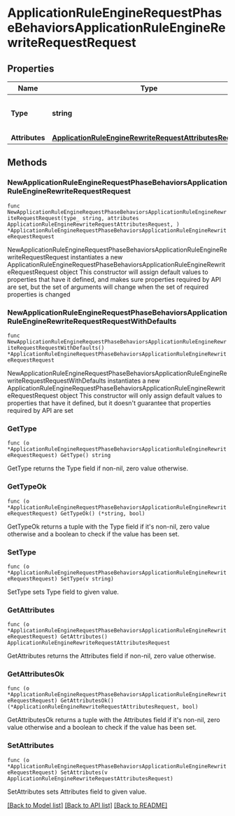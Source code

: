 # ApplicationRuleEngineRequestPhaseBehaviorsApplicationRuleEngineRewriteRequestRequest

## Properties

Name | Type | Description | Notes
------------ | ------------- | ------------- | -------------
**Type** | **string** | * &#x60;rewrite_request&#x60; - rewrite_request | 
**Attributes** | [**ApplicationRuleEngineRewriteRequestAttributesRequest**](ApplicationRuleEngineRewriteRequestAttributesRequest.md) |  | 

## Methods

### NewApplicationRuleEngineRequestPhaseBehaviorsApplicationRuleEngineRewriteRequestRequest

`func NewApplicationRuleEngineRequestPhaseBehaviorsApplicationRuleEngineRewriteRequestRequest(type_ string, attributes ApplicationRuleEngineRewriteRequestAttributesRequest, ) *ApplicationRuleEngineRequestPhaseBehaviorsApplicationRuleEngineRewriteRequestRequest`

NewApplicationRuleEngineRequestPhaseBehaviorsApplicationRuleEngineRewriteRequestRequest instantiates a new ApplicationRuleEngineRequestPhaseBehaviorsApplicationRuleEngineRewriteRequestRequest object
This constructor will assign default values to properties that have it defined,
and makes sure properties required by API are set, but the set of arguments
will change when the set of required properties is changed

### NewApplicationRuleEngineRequestPhaseBehaviorsApplicationRuleEngineRewriteRequestRequestWithDefaults

`func NewApplicationRuleEngineRequestPhaseBehaviorsApplicationRuleEngineRewriteRequestRequestWithDefaults() *ApplicationRuleEngineRequestPhaseBehaviorsApplicationRuleEngineRewriteRequestRequest`

NewApplicationRuleEngineRequestPhaseBehaviorsApplicationRuleEngineRewriteRequestRequestWithDefaults instantiates a new ApplicationRuleEngineRequestPhaseBehaviorsApplicationRuleEngineRewriteRequestRequest object
This constructor will only assign default values to properties that have it defined,
but it doesn't guarantee that properties required by API are set

### GetType

`func (o *ApplicationRuleEngineRequestPhaseBehaviorsApplicationRuleEngineRewriteRequestRequest) GetType() string`

GetType returns the Type field if non-nil, zero value otherwise.

### GetTypeOk

`func (o *ApplicationRuleEngineRequestPhaseBehaviorsApplicationRuleEngineRewriteRequestRequest) GetTypeOk() (*string, bool)`

GetTypeOk returns a tuple with the Type field if it's non-nil, zero value otherwise
and a boolean to check if the value has been set.

### SetType

`func (o *ApplicationRuleEngineRequestPhaseBehaviorsApplicationRuleEngineRewriteRequestRequest) SetType(v string)`

SetType sets Type field to given value.


### GetAttributes

`func (o *ApplicationRuleEngineRequestPhaseBehaviorsApplicationRuleEngineRewriteRequestRequest) GetAttributes() ApplicationRuleEngineRewriteRequestAttributesRequest`

GetAttributes returns the Attributes field if non-nil, zero value otherwise.

### GetAttributesOk

`func (o *ApplicationRuleEngineRequestPhaseBehaviorsApplicationRuleEngineRewriteRequestRequest) GetAttributesOk() (*ApplicationRuleEngineRewriteRequestAttributesRequest, bool)`

GetAttributesOk returns a tuple with the Attributes field if it's non-nil, zero value otherwise
and a boolean to check if the value has been set.

### SetAttributes

`func (o *ApplicationRuleEngineRequestPhaseBehaviorsApplicationRuleEngineRewriteRequestRequest) SetAttributes(v ApplicationRuleEngineRewriteRequestAttributesRequest)`

SetAttributes sets Attributes field to given value.



[[Back to Model list]](../README.md#documentation-for-models) [[Back to API list]](../README.md#documentation-for-api-endpoints) [[Back to README]](../README.md)


